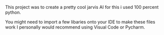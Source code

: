 This project was to create a pretty cool jarvis AI for this i used 100 percent python.

You might need to import a few libaries onto your IDE to make these files work I personally would recommend using Visual Code or Pycharm.
